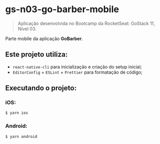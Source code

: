 # gs-n03-go-barber-mobile

> Aplicação desenvolvida no Bootcamp da RocketSeat: GoStack 11, Nível 03.

Parte mobile da aplicação **GoBarber**.

## Este projeto utiliza:

- `react-native-cli` para inicialização e criação do setup inicial;
- `EditorConfig` + `ESLint` + `Prettier` para formatação de código;

## Executando o projeto:

### iOS:

```sh
$ yarn ios
```

### Android:

```sh
$ yarn android
```
